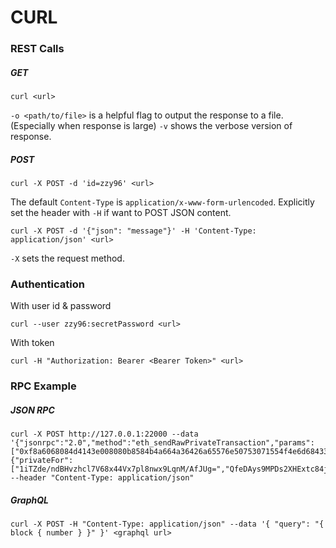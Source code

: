 # CURL

### REST Calls

##### GET

```
curl <url>
```

`-o <path/to/file>` is a helpful flag to output the response to a file. (Especially when response is large)
`-v` shows the verbose version of response.

##### POST

```
curl -X POST -d 'id=zzy96' <url>
```

The default `Content-Type` is `application/x-www-form-urlencoded`. Explicitly set the header with `-H` if want to POST JSON content.

```
curl -X POST -d '{"json": "message"}' -H 'Content-Type: application/json' <url>
```

`-X` sets the request method.

### Authentication


With user id & password
```
curl --user zzy96:secretPassword <url>
```

With token
```
curl -H "Authorization: Bearer <Bearer Token>" <url>
```

### RPC Example

##### JSON RPC

```
curl -X POST http://127.0.0.1:22000 --data '{"jsonrpc":"2.0","method":"eth_sendRawPrivateTransaction","params":["0xf8a6068084d4143e008080b8584b4a664a36426a65576e50753071554f4e6d684333376443463949637533422f35422f736761634b5a73497a48672b6f6c334f465069795a735a6b5773367a384955657a63686441486e584b73707a525133363032413d3d26a07bba3b21966d0231ba3bbc9cf7709032310e9bc695e92377bf7a941826d91640a067bd5804db9a5cc56e173390a2e03bd61456aeebe3c490d7746c575530996cc7",{"privateFor":["1iTZde/ndBHvzhcl7V68x44Vx7pl8nwx9LqnM/AfJUg=","QfeDAys9MPDs2XHExtc84jKGHxZg/aj52DTh0vtA3Xc="]}],"id":"100"}' --header "Content-Type: application/json"
```

##### GraphQL

```
curl -X POST -H "Content-Type: application/json" --data '{ "query": "{ block { number } }" }' <graphql url>
```
